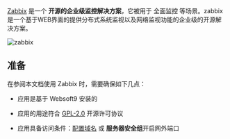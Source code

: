 [Zabbix](GNU ) 是一个 **开源的企业级监控解决方案**，它被用于 全面监控  等场景。zabbix 是一个基于WEB界面的提供分布式系统监视以及网络监视功能的企业级的开源解决方案。


![zabbix](https://libs.websoft9.com/Websoft9/DocsPicture/zh/zabbix/zabbix-gui-websoft9.png)


## 准备

在参阅本文档使用 Zabbix 时，需要确保如下几点：

- 应用是基于 Websoft9 安装的

- 应用的用途符合 [GPL-2.0](https://opensource.org/licenses/GPL-2.0) 开源许可协议

- 应用具备访问条件：[配置域名](./guide/appsetdomain) 或 **服务器安全组**开启网外端口